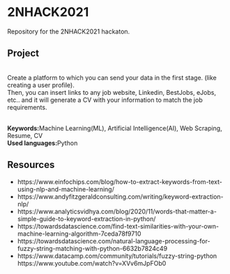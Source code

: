 # 2NHACK2021

Repository for the 2NHACK2021 hackaton.

<h2>Project</h2><br>
Create a platform to which you can send your data in the first stage. (like creating a user profile).<br>
Then, you can insert links to any job website, Linkedin, BestJobs, eJobs, etc.. and it will generate a CV with your information to match the job requirements.<br><br>

<b>Keywords:</b>Machine Learning(ML), Artificial Intelligence(AI), Web Scraping, Resume, CV<br>
<b>Used languages:</b>Python


<h2>Resources</h2>
<ul>
  <li>https://www.einfochips.com/blog/how-to-extract-keywords-from-text-using-nlp-and-machine-learning/</li>
  <li>https://www.andyfitzgeraldconsulting.com/writing/keyword-extraction-nlp/</li>
  <li>https://www.analyticsvidhya.com/blog/2020/11/words-that-matter-a-simple-guide-to-keyword-extraction-in-python/</li>
  <li>https://towardsdatascience.com/find-text-similarities-with-your-own-machine-learning-algorithm-7ceda78f9710</li>
  <li>https://towardsdatascience.com/natural-language-processing-for-fuzzy-string-matching-with-python-6632b7824c49</li>
  <li>https://www.datacamp.com/community/tutorials/fuzzy-string-python</li>
  <l1>https://www.youtube.com/watch?v=XVv6mJpFOb0</l1>
 </ul>
